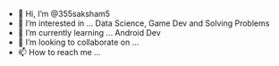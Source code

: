 - 👋 Hi, I’m @355saksham5
- 👀 I’m interested in ... Data Science, Game Dev and Solving Problems
- 🌱 I’m currently learning ... Android Dev
- 💞️ I’m looking to collaborate on ...
- 📫 How to reach me ...

<!---
355saksham5/355saksham5 is a ✨ special ✨ repository because its `README.md` (this file) appears on your GitHub profile.
You can click the Preview link to take a look at your changes.
--->
